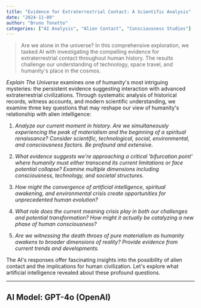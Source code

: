 ```yaml
---
title: "Evidence for Extraterrestrial Contact: A Scientific Analysis"
date: "2024-11-09"
author: "Bruno Tonetto"
categories: ["AI Analysis", "Alien Contact", "Consciousness Studies"]
---
```


> Are we alone in the universe? In this comprehensive exploration, we tasked AI with investigating the compelling evidence for extraterrestrial contact throughout human history. The results challenge our understanding of technology, space travel, and humanity's place in the cosmos.

*Explain The Universe* examines one of humanity's most intriguing mysteries: the persistent evidence suggesting interaction with advanced extraterrestrial civilizations. Through systematic analysis of historical records, witness accounts, and modern scientific understanding, we examine three key questions that may reshape our view of humanity's relationship with alien intelligence:

1. *Analyze our current moment in history. Are we simultaneously experiencing the peak of materialism and the beginning of a spiritual renaissance? Consider scientific, technological, social, environmental, and consciousness factors. Be profound and extensive.*

2. *What evidence suggests we're approaching a critical 'bifurcation point' where humanity must either transcend its current limitations or face potential collapse? Examine multiple dimensions including consciousness, technology, and societal structures.*

1. *How might the convergence of artificial intelligence, spiritual awakening, and environmental crisis create opportunities for unprecedented human evolution?*

2. *What role does the current meaning crisis play in both our challenges and potential transformation? How might it actually be catalyzing a new phase of human consciousness?*

3. *Are we witnessing the death throes of pure materialism as humanity awakens to broader dimensions of reality? Provide evidence from current trends and developments.*

The AI's responses offer fascinating insights into the possibility of alien contact and the implications for human civilization. Let's explore what artificial intelligence revealed about these profound questions.

---
## AI Model: GPT-4o (OpenAI)

